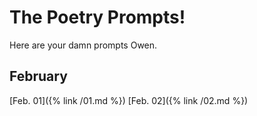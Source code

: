 # The Poetry Prompts!
Here are your damn prompts Owen.

## February
[Feb. 01]({% link /01.md %})
[Feb. 02]({% link /02.md %})
